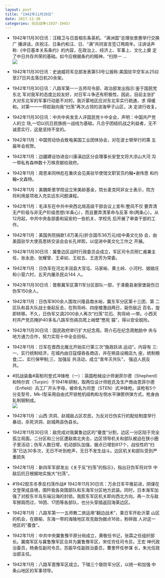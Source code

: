 ```yaml
---
layout: post
title: "1942年11月30日"
date: 2017-11-30
categories: 抗日战争(1937-1945)
---
```


<meta name="referrer" content="no-referrer" />

- 1942年11月30日讯：汪精卫与日首相东条英机、“满洲国”总理张景惠举行交换广 播讲话，庆祝汪、日条约和汪、日、“满”共同宣言签订两周年。汪讲话声 称:《中日基本关系条约》的内容，在政治上、经济上、军事上、文化上奠 定了中日共存共荣的基础。如今应根据条约的精神，“扫除一 ... <br/><img src="https://wx1.sinaimg.cn/large/aca367d8ly1fm0etzr6qrj20c80900sr.jpg" />

- 1942年11月30日讯：史迪威将军总部发表第53号公报称:美国驻华空军从25曰 至27日共击落日机20余架。 

- 1942年11月30日讯：八路军第一一五师司令部、政治部发出指示:鉴于国民党东北 军对我军的态度比较友好，对日军斗争还有积极性，因此，目前主张扩 大对东北军的军事行动是不对的，我沂蒙地区应对东北军实行疏通，求 得缓和。对第一一一师趁敌向我“扫荡”再次占领的滨海甲子山区，决 定进行收复。 

- 1942年11月30日讯：中共中央发言人评国民党十中全会，声明：中国共产党人的立 场,一切以抗日民族统一战线为基础，凡合乎团结抗战之利益者，无不 诚意实行，这是坚持不变的。 

- 1942年11月：中国劳动协会致电美国工业团体协会，对在波士顿举行的第 五届年会祝贺。 

- 1942年11月：边疆建设协进会川康滇边区分会理事长安登文将大凉山大河 沟一带私有森林数十万株贡献给政府。 

- 1942年11月：周恩来同林彪在重庆会见美驻华使馆文职官员约翰•谢伟思 和约翰•文森特。 

- 1942年11月：美魏斯里学院设立宋美龄基金，院长麦克阿非女士表示，院方 将利用是项收入充实远东问题课程。 

- 1942年11月：毛泽东在中共中央西北局高级干部会议上宣布:整风不仅 要弄清无产阶级与非无产阶级思想(半条心），而且要弄清革命与反革 命(两条心）。从12月起，中共中央各部委和延安的一些机关、学校先 后开展了审查干部的工作。 

- 1942年11月：美国务院捐款1.8万美元(折合国币36万元)给中美文化协 会，由美国驻华大使高思转交该会会长孔祥熙，以促进中美文化工作之 开展。 

- 1942年11月30日讯：冀鲁边区战时行政委员会成立，军区司令员邢仁甫兼主任，张永逊、张耀曾、王卓如、王权五、王连芳为常委。 

- 1942年11月：日伪军在河北丰润县大官屯、马家峪、黄土岭、小河村、娘娘庄 和小营六村，五天内屠杀民众144 人。 

- 1942年11月30日讯：晋察冀军区第11军分区部队一部，于涿鹿县谢家堡毙伤日伪军150余人。 

- 1942年11月：日伪军900余人围攻兴隆县南水峪，冀东军分区第十三团、第 二区队和县大队战士奋起反击，在狗背岭、四座楼激战两日，毙伤敌近 百名，旋即转移。不久，日伪军又调2000余人再次“扫荡”花石、狗背岭 —带。小西天村共产党员掩护40多名八路军伤病员爬上峭壁“憋死 猫”，得以安全脱险。 

- 1942年11月30日讯：国民政府举行扩大纪念周。蒋介石在纪念周勉励中 央与地方通力合作，努力实现十中全会目标。 

- 1942年11月：日军在晋西北雁北开始实行第三次“施政跃进.运动”。内容有 三:一、实行统制经济，在城内由日寇侵吞各商店，并在朔县设粮店九 座，统制粮食;二、实行保甲制;三、加强反 共活动，成立“青年灭共队”， 强迫人民反 共。 

- #抗战装备#英制司登式冲锋枪（一）：英国枪械设计师谢菲尔德（Shepherd）和特尔宾（Turpin）于1941年研制，取两位设计师姓氏及生产商由恩菲尔德（Enfield）兵工厂开头字母，被命名为司登（STEN）式冲锋枪。该枪有5个分支型号，Mk-I型采用自由式开锁枪机结构和左侧水平弹匣供弹方式，枪身由轧制钢制成。 <br/><img src="https://wx1.sinaimg.cn/large/aca367d8ly1flzvr8czibj20cp0jn0uu.jpg" />

- 1942年11月：山西 洪洞、赵城敌占区农民，为反对日伪实行的配给制度举行 暴动，杀死洪洞、赵城两县伪县长。 

- 1942年11月30日讯：敌完成对我冀鲁边区的“蚕食”分割，边区一分区陷于完全孤立局面。二分区和三分区遭敌南北夹击，边区领导机关和部队被迫在狭小圈子里活动；伪军人数日增，机动部队加强，据点已增到817个，战役性的“扫荡”已达30多次，无日不听到枪声，无日不发生战斗。边区机关和部队受到严重损失 

- 1942年11月：新四军军部发出《关于反“扫荡”的指示》，指出日伪军将对华 中敌后抗日根据地实施大“扫荡”。 

- #1942胶东冬季反扫荡作战# 1942年11月30日讯：万余日军平推前进，阴谋在文登荣成县境，围歼我各突围部队和东海军分区地方武装。同时，日本海军加强了对胶东半岛东端沿海的封锁。我胶东军区机关即向西北方向，再一次与敌军擦肩而过，16团、17团等各部队，也分头穿插返回海莱边区。 

- 1942年11月：八路军第一一五师教二旅运用“翻边战术”，乘日军开赴沂蒙 山区的机会，在赣榆、东海一带的海陵地区攻克敌伪据点16处，粉碎敌 人对这一地区的“蚕食”。 

- 1942年11月：中共中央冀鲁豫平原分局成立，黄敬任书记，张霖之任组织部 长。冀南军区与冀鲁豫军区合并为冀鲁豫军区，宋任穷任司令员，王宏 坤代政治委员，杨勇任副司令员，苏振华任副政治委员，曹里怀任参谋 长，朱光任政治部主任。 

- 1942年11月：八路军晋豫军区成立。下辖三个联防军分区，以统一和加强 中条山地区的军事领导。 

